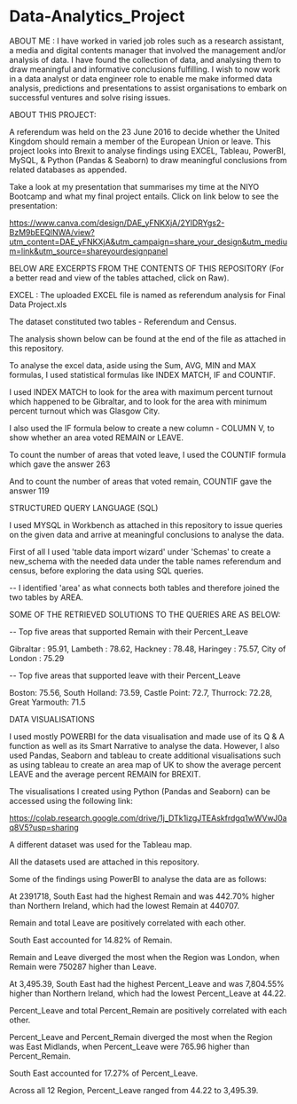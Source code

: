 # Data-Analytics_Project

ABOUT ME : I have worked in varied job roles such as a research assistant, a media and digital contents manager that involved the management and/or analysis of data. 
I have found the collection of data, and analysing them to draw meaningful and informative conclusions fulfilling. I wish to now work in a data analyst or data engineer role to enable me make informed data analysis, predictions and presentations to assist organisations to embark on successful ventures and solve rising issues.

ABOUT THIS PROJECT:

A referendum was held on the 23 June 2016 to decide whether the United Kingdom should remain a member of the European Union or leave. This project looks into Brexit to analyse findings  using EXCEL, Tableau, PowerBI, MySQL, & Python (Pandas & Seaborn) to draw meaningful conclusions from related databases as appended.

Take a look at my presentation that summarises my time at the NIYO Bootcamp and what my final project entails. Click on link below to see the presentation:

https://www.canva.com/design/DAE_yFNKXjA/2YlDRYgs2-BzM9bEEQlNWA/view?utm_content=DAE_yFNKXjA&utm_campaign=share_your_design&utm_medium=link&utm_source=shareyourdesignpanel



BELOW ARE EXCERPTS FROM THE CONTENTS OF THIS REPOSITORY (For a better read and view of the tables attached, click on Raw).




EXCEL :  The uploaded EXCEL file is named as referendum analysis for Final Data Project.xls

The dataset constituted two tables  - Referendum and Census.

The analysis shown below can be found at the end of the file as attached in this repository. 

To analyse the excel data, aside using the Sum, AVG, MIN and MAX formulas, I used statistical formulas like INDEX MATCH, IF and COUNTIF.


 I used INDEX MATCH to look for the area with maximum percent turnout which happened to be Gibraltar, and to look for the area with minimum percent turnout which was Glasgow City.

I also used the IF formula below to create a new column - COLUMN V, to show whether an area voted REMAIN or LEAVE.

To count the number of areas that voted leave, I used the COUNTIF formula which gave the answer 263

And to count the number of areas that voted remain, COUNTIF gave the answer 119





STRUCTURED QUERY LANGUAGE (SQL)

I used MYSQL in Workbench as attached in this repository to issue queries on the given data and arrive at meaningful conclusions to analyse the data.

First of all I used 'table data import wizard' under 'Schemas' to create a new_schema with the needed data under the table names referendum and census, before exploring the data using SQL queries.
           
-- I identified 'area' as what connects both tables and therefore joined the two tables by AREA.

SOME OF THE RETRIEVED SOLUTIONS TO THE QUERIES ARE AS BELOW:

-- Top five areas that supported Remain with their Percent_Leave

Gibraltar	: 95.91, Lambeth : 78.62, Hackney : 78.48, Haringey : 75.57, City of London	: 75.29


-- Top five areas that supported leave with their Percent_Leave

Boston: 75.56, South Holland: 73.59, Castle Point:	72.7, Thurrock:	 72.28, Great Yarmouth:	 71.5





DATA VISUALISATIONS

I used mostly POWERBI for the data visualisation and made use of its Q & A function as well as its Smart Narrative to analyse the data.
However, I also used Pandas, Seaborn and tableau to create additional visualisations such as using tableau to create an area map of UK to show the average percent LEAVE and the average percent REMAIN for BREXIT.

The visualisations I created using Python (Pandas and Seaborn) can be accessed using the following link:

https://colab.research.google.com/drive/1j_DTk1izgJTEAskfrdgq1wWVwJ0aq8V5?usp=sharing


A different dataset was used for the Tableau map. 

All the datasets used are attached in this repository.

Some of the findings using PowerBI to analyse the data are as follows:


At 2391718, South East had the highest Remain and was 442.70% higher than Northern Ireland, which had the lowest Remain at 440707.


Remain and total Leave are positively correlated with each other.


South East accounted for 14.82% of Remain.


Remain and Leave diverged the most when the Region was London, when Remain were 750287 higher than Leave.


At 3,495.39, South East had the highest Percent_Leave and was 7,804.55% higher than Northern Ireland, which had the lowest Percent_Leave at 44.22.



Percent_Leave and total Percent_Remain are positively correlated with each other.



Percent_Leave and Percent_Remain diverged the most when the Region was East Midlands, when Percent_Leave were 765.96 higher than Percent_Remain.



South East accounted for 17.27% of Percent_Leave.



Across all 12 Region, Percent_Leave ranged from 44.22 to 3,495.39.
 
 




